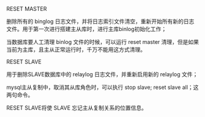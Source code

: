 RESET MASTER

删除所有的 binglog 日志文件，并将日志索引文件清空，重新开始所有新的日志文件。用于第一次进行搭建主从库时，进行主库binlog初始化工作；

当数据库要人工清理 binlog 文件的时候，可以运行 reset master 清理，但是如果当前为主库，且主从正常运行时，千万不能用这方式清理。







RESET SLAVE

用于删除SLAVE数据库中的 relaylog 日志文件，并重新启用新的 relaylog 文件；

mysql主从复制中，取消其从库角色时，可以执行 stop slave;  reset slave all；这两句命令。

RESET SLAVE将使 SLAVE 忘记主从复制关系的位置信息。







